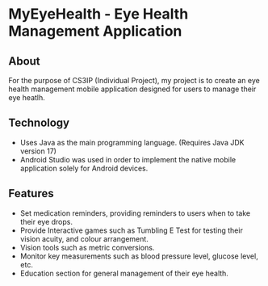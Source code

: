 # **MyEyeHealth - Eye Health Management Application**
## About
For the purpose of CS3IP (Individual Project), my project is to create an eye health management mobile application designed for users to manage their eye heatlh.

## Technology
- Uses Java as the main programming language. (Requires Java JDK version 17)
- Android Studio was used in order to implement the native mobile application solely for Android devices.

## Features
- Set medication reminders, providing reminders to users when to take their eye drops.
- Provide Interactive games such as Tumbling E Test for testing their vision acuity, and colour arrangement.
- Vision tools such as metric conversions.
- Monitor key measurements such as blood pressure level, glucose level, etc.
- Education section for general management of their eye health.
